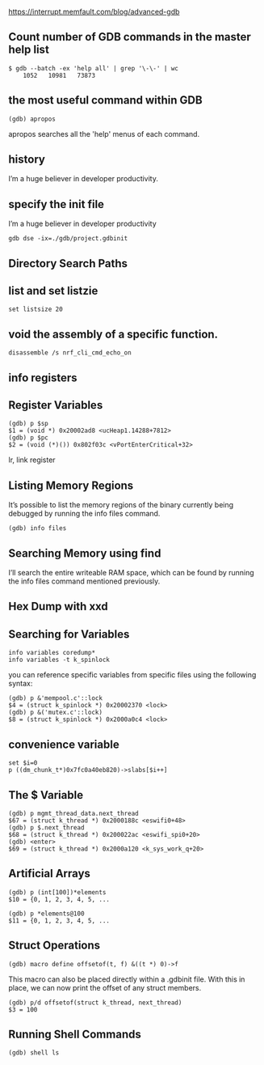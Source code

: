https://interrupt.memfault.com/blog/advanced-gdb


## Count number of GDB commands in the master help list
```
$ gdb --batch -ex 'help all' | grep '\-\-' | wc
    1052   10981   73873
```


## the most useful command within GDB
```
(gdb) apropos
```
apropos searches all the 'help' menus of each command.

## history
I’m a huge believer in developer productivity.

## specify the init file
I’m a huge believer in developer productivity
```
gdb dse -ix=./gdb/project.gdbinit
```

## Directory Search Paths

## list and set listzie 
```
set listsize 20
```

## void the assembly of a specific function.
```
disassemble /s nrf_cli_cmd_echo_on
```

## info registers

## Register Variables
```
(gdb) p $sp
$1 = (void *) 0x20002ad8 <ucHeap1.14288+7812>
(gdb) p $pc
$2 = (void (*)()) 0x802f03c <vPortEnterCritical+32>
```
lr, link register


## Listing Memory Regions
It’s possible to list the memory regions of the binary currently being debugged by running the info files command.
```
(gdb) info files
```

## Searching Memory using find 
I’ll search the entire writeable RAM space, which can be found by running the info files command mentioned previously.

## Hex Dump with xxd


## Searching for Variables
```
info variables coredump*
info variables -t k_spinlock
```
you can reference specific variables from specific files using the following syntax:
```
(gdb) p &'mempool.c'::lock
$4 = (struct k_spinlock *) 0x20002370 <lock>
(gdb) p &('mutex.c'::lock)
$8 = (struct k_spinlock *) 0x2000a0c4 <lock>
```

## convenience variable
```
set $i=0
p ((dm_chunk_t*)0x7fc0a40eb820)->slabs[$i++]
```

## The $ Variable
```
(gdb) p mgmt_thread_data.next_thread
$67 = (struct k_thread *) 0x2000188c <eswifi0+48>
(gdb) p $.next_thread
$68 = (struct k_thread *) 0x200022ac <eswifi_spi0+20>
(gdb) <enter>
$69 = (struct k_thread *) 0x2000a120 <k_sys_work_q+20>
```

## Artificial Arrays
```
(gdb) p (int[100])*elements
$10 = {0, 1, 2, 3, 4, 5, ...

(gdb) p *elements@100
$11 = {0, 1, 2, 3, 4, 5, ...
```

## Struct Operations
```
(gdb) macro define offsetof(t, f) &((t *) 0)->f
```
This macro can also be placed directly within a .gdbinit file.
With this in place, we can now print the offset of any struct members.
```
(gdb) p/d offsetof(struct k_thread, next_thread)
$3 = 100
```

## Running Shell Commands
```
(gdb) shell ls
```
